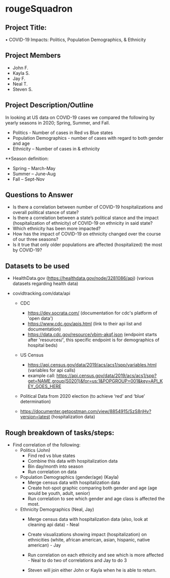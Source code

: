 # rougeSquadron
## Project Title: 
•	COVID-19 Impacts: Politics, Population Demographics, & Ethnicity

## Project Members
* John F.
* Kayla S.
* Jay F.
* Neal T.
* Steven S.

## Project Description/Outline
In looking at US data on COVID-19 cases we compared the following by yearly seasons in 2020; Spring, Summer, and Fall.

* Politics - Number of cases in Red vs Blue states
* Population Demographics - number of cases with regard to both gender and age
* Ethnicity – Number of cases in & ethnicity

**Season definition:
* Spring – March-May
* Summer – June-Aug
* Fall – Sept-Nov

## Questions to Answer
* Is there a correlation between number of COVID-19 hospitalizations and overall political stance of state?
* Is there a correlation between a state’s political stance and the impact (hospitalization of ethnicity) of COVID-19 on ethnicity in said state?
* Which ethnicity has been more impacted?
* How has the impact of COVID-19 on ethnicity changed over the course of our three seasons?
* Is it true that only older populations are affected (hospitalized) the most by COVID-19?

## Datasets to be used
* HealthData.gov (https://healthdata.gov/node/3281086/api) (various datasets regarding health data)
* covidtracking.com/data/api

    * CDC

        * https://dev.socrata.com/ (documentation for cdc's platform of 'open data')
        * https://www.cdc.gov/apis.html (link to their api list and documentation)
        * https://data.cdc.gov/resource/vbim-akqf.json (endpoint starts after 'resources/', this specific endpoint is for demographics of hospital beds)
    * US Census
        * https://api.census.gov/data/2019/acs/acs1/spp/variables.html (variables for api calls)
        * example call: https://api.census.gov/data/2019/acs/acs1/spp?get=NAME,group(S0201)&for=us:1&POPGROUP=001&key=API_KEY_GOES_HERE
        
    * Political Data from 2020 election (to achieve ‘red’ and ‘blue’ determination)
    * https://documenter.getpostman.com/view/8854915/SzS8rjHv?version=latest (hospitalization data)

## Rough breakdown of tasks/steps:
* Find correlation of the following:
    * Politics (John)
        * Find red vs blue states
        * Combine this data with hospitalization data
        * Bin day/month into season
        * Run correlation on data
    * Population Demographics (gender/age) (Kayla) 
        * Merge census data with hospitalization data 
        * Create hot-spot graphic comparing both gender and age (age would be youth, adult, senior)
        * Run correlation to see which gender and age class is affected the most.
    * Ethnicity Demographics (Neal, Jay)
        * Merge census data with hospitalization data (also, look at cleaning api data) - Neal
        * Create visualizations showing impact (hospitalization) on ethnicities (white, african american, asian, hispanic, native american)  - Jay
        * Run correlation on each ethnicity and see which is more affected - Neal to do two of correlations and Jay to do 3

        * Steven will join either John or Kayla when he is able to return.